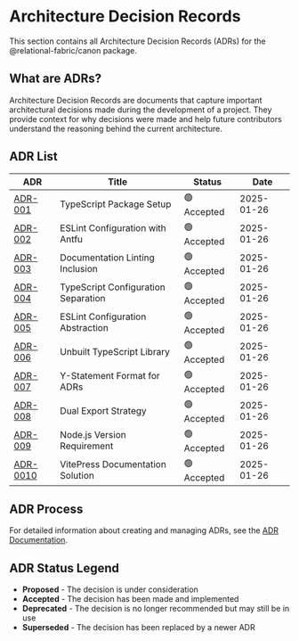 # Architecture Decision Records

This section contains all Architecture Decision Records (ADRs) for the @relational-fabric/canon package.

## What are ADRs?

Architecture Decision Records are documents that capture important architectural decisions made during the development of a project. They provide context for why decisions were made and help future contributors understand the reasoning behind the current architecture.

## ADR List

| ADR | Title | Status | Date |
|-----|-------|--------|------|
| [ADR-001](./0001-typescript-package-setup) | TypeScript Package Setup | 🟢 Accepted | 2025-01-26 |
| [ADR-002](./0002-eslint-configuration-with-antfu) | ESLint Configuration with Antfu | 🟢 Accepted | 2025-01-26 |
| [ADR-003](./0003-documentation-linting-inclusion) | Documentation Linting Inclusion | 🟢 Accepted | 2025-01-26 |
| [ADR-004](./0004-typescript-configuration-separation) | TypeScript Configuration Separation | 🟢 Accepted | 2025-01-26 |
| [ADR-005](./0005-eslint-configuration-abstraction) | ESLint Configuration Abstraction | 🟢 Accepted | 2025-01-26 |
| [ADR-006](./0006-unbuilt-typescript-library) | Unbuilt TypeScript Library | 🟢 Accepted | 2025-01-26 |
| [ADR-007](./0007-y-statement-format) | Y-Statement Format for ADRs | 🟢 Accepted | 2025-01-26 |
| [ADR-008](./0008-dual-export-strategy) | Dual Export Strategy | 🟢 Accepted | 2025-01-26 |
| [ADR-009](./0009-node-js-version-requirement) | Node.js Version Requirement | 🟢 Accepted | 2025-01-26 |
| [ADR-0010](./0010-vitepress-documentation-solution) | VitePress Documentation Solution | 🟢 Accepted | 2025-01-26 |

## ADR Process

For detailed information about creating and managing ADRs, see the [ADR Documentation](./adrs.md).

## ADR Status Legend

- **Proposed** - The decision is under consideration
- **Accepted** - The decision has been made and implemented
- **Deprecated** - The decision is no longer recommended but may still be in use
- **Superseded** - The decision has been replaced by a newer ADR
